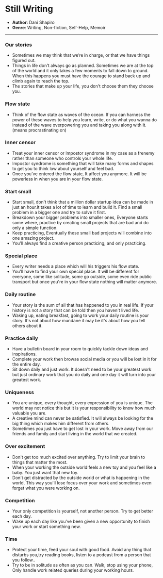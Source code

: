 # Still Writing
- **Author**: Dani Shapiro 
- **Genre**: Writing, Non-fiction, Self-Help, Memoir 

----

### Our stories 
- Sometimes we may think that we’re in charge, or that we have things figured out.
- Things in life don't always go as planned. Sometimes we are at the top of the world and it only takes a few moments to fall down to ground. When this happens you must have the courage to stand back up and climb again to reach the top.
- The stories that make up your life, you don't choose them they choose you.

### Flow state

- Think of the flow state as waves of the ocean.  If you can harness the power of these waves to help you learn, write, or do what you wanna do instead of the wave overpowering you and taking you along with it.(means procrastinating on)

### Inner censor

- Treat your inner censor or Impostor syndrome in my case as a frenemy rather than someone who controls your whole life.
- Impostor syndrome is something that will take many forms and shapes to get you to think low about yourself and feel bad.  
- Once you've entered the flow state,  It affect you anymore. It will be powerless in when you are in your flow state.

### Start small

- Start small, don't think that a million dollar startup idea can be made in just an hour.It takes a lot of time to learn and build it. Find a small problem in a bigger one and try to solve it first.
- Breakdown your bigger problems into smaller ones, Everyone starts some where, practice by creating small projects that are bad and do only a simple function.
- Keep practicing, Eventually these small bad projects will combine into one amazing project.
- You'll always find a creative person practicing, and only practicing.

### Special place

- Every writer needs a place which will his triggers his flow state. 
- You'll have to find your own special place. It will be different for everyone, some like solitude, some go outside, some even ride public transport but once you're in your flow state nothing will matter anymore.

### Daily routine

- Your story is the sum of all that has happened to you in real life. If your history is not a story that can be told then you haven't lived life. 
- Waking up, eating breakfast, going to work your daily routine is your story. It's not about how mundane it may be it's about how you tell others about it.

### Practice daily

- Have a bulletin board in your room to quickly tackle down ideas and inspirations.
- Complete your work then browse social media or you will be lost in it for the entire day.
- Sit down daily and just work. It doesn't need to be your greatest work but just ordinary work that you do daily and one day it will turn into your greatest work.

### Uniqueness

- You are unique, every thought, every expression of you is unique. The world may not notice this but it is your responsibility to know how much valuable you are.
- A creative mind can never be satisfied. It will always be looking for the big thing which makes him different from others.
- Sometimes you just have to get lost in your work. Move away from our friends and family and start living in the world that we created.

### Over excitement

 - Don't get too much excited over anything. Try to limit your brain to things that matter the most. 
 - When your working the outside world feels a new toy and you feel like a baby. You just want that new toy.
 - Don't get distracted by the outside world or what is happening in the world, This way you'll lose focus over your work and sometimes even forget what you were working on.

### Competition

- Your only competition is yourself, not another person. Try to get better each day.
- Wake up each day like you've been given a new opportunity to finish your work or start something new. 

### Time

- Protect your time, feed your soul with good food. Avoid any thing that disturbs you,try reading books, listen to a podcast from a person that you follow..
- Try to be in solitude as often as you can. Walk, stop using your phone, Only handle work related queries during your working hours.
